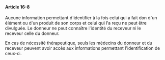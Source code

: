 #### Article 16-8

Aucune information permettant d'identifier à la fois celui qui a fait don d'un élément ou d'un produit de son corps et celui qui l'a reçu ne peut être divulguée. Le donneur ne peut connaître l'identité du receveur ni le receveur celle du donneur.

En cas de nécessité thérapeutique, seuls les médecins du donneur et du receveur peuvent avoir accès aux informations permettant l'identification de ceux-ci.

